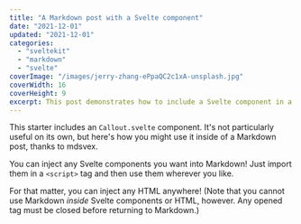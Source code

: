 ```yaml
---
title: "A Markdown post with a Svelte component"
date: "2021-12-01"
updated: "2021-12-01"
categories: 
  - "sveltekit"
  - "markdown"
  - "svelte"
coverImage: "/images/jerry-zhang-ePpaQC2c1xA-unsplash.jpg"
coverWidth: 16
coverHeight: 9
excerpt: This post demonstrates how to include a Svelte component in a Markdown post.
---
```


This starter includes an `Callout.svelte` component. It's not particularly useful on its own, but here's how you might use it inside of a Markdown post, thanks to mdsvex.

You can inject any Svelte components you want into Markdown! Just import them in a `<script>` tag and then use them wherever you like. 

For that matter, you can inject any HTML anywhere! (Note that you cannot use Markdown _inside_ Svelte components or HTML, however. Any opened tag must be closed before returning to Markdown.)